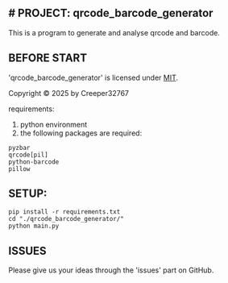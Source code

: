 ## # PROJECT: qrcode_barcode_generator

This is a program to generate and analyse qrcode and barcode.

## BEFORE START

'qrcode_barcode_generator' is licensed under [MIT](./LICENSE).

Copyright © 2025 by Creeper32767

requirements:

1. python environment
2. the following packages are required:

```
pyzbar
qrcode[pil]
python-barcode
pillow
```

## SETUP:

```
pip install -r requirements.txt
cd "./qrcode_barcode_generator/"
python main.py
```

## ISSUES

Please give us your ideas through the 'issues' part on GitHub.

